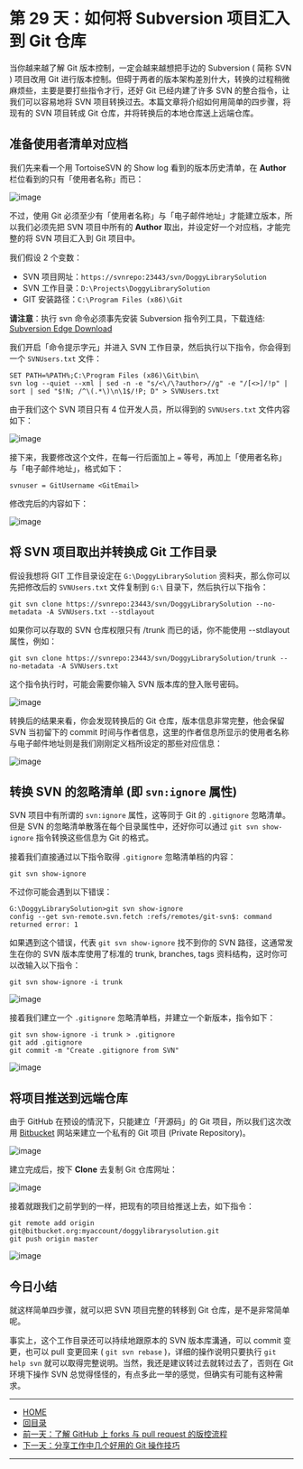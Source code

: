 第 29 天：如何将 Subversion 项目汇入到 Git 仓库
==================================================================

当你越来越了解 Git 版本控制，一定会越来越想把手边的 Subversion ( 简称 SVN ) 项目改用 Git 进行版本控制。但碍于两者的版本架构差別什大，转换的过程稍微麻烦些，主要是要打些指令才行，还好 Git 已经内建了许多 SVN 的整合指令，让我们可以容易地将 SVN 项目转换过去。本篇文章将介绍如何用简单的四步骤，将现有的 SVN 项目转成 Git 仓库，并将转换后的本地仓库送上远端仓库。

准备使用者清单对应档
--------------------

我们先来看一个用 TortoiseSVN 的 Show log 看到的版本历史清单，在 **Author** 栏位看到的只有「使用者名称」而已：

![image](figures/29/01.png)

不过，使用 Git 必须至少有「使用者名称」与「电子邮件地址」才能建立版本，所以我们必须先把 SVN 项目中所有的 **Author** 取出，并设定好一个对应档，才能完整的将 SVN 项目汇入到 Git 项目中。

我们假设 2 个变数：

* SVN 项目网址：`https://svnrepo:23443/svn/DoggyLibrarySolution`
* SVN 工作目录：`D:\Projects\DoggyLibrarySolution`
* GIT 安装路径：`C:\Program Files (x86)\Git`

**请注意**：执行 svn 命令必须事先安装 Subversion 指令列工具，下载连结: [Subversion Edge Download](http://www.collab.net/downloads/subversion)

我们开启「命令提示字元」并进入 SVN 工作目录，然后执行以下指令，你会得到一个 `SVNUsers.txt` 文件：

	SET PATH=%PATH%;C:\Program Files (x86)\Git\bin\
	svn log --quiet --xml | sed -n -e "s/<\/\?author>//g" -e "/[<>]/!p" | sort | sed "$!N; /^\(.*\)\n\1$/!P; D" > SVNUsers.txt

由于我们这个 SVN 项目只有 4 位开发人员，所以得到的 `SVNUsers.txt` 文件内容如下：

![image](figures/29/02.png)

接下来，我要修改这个文件，在每一行后面加上 `=` 等号，再加上「使用者名称」与「电子邮件地址」，格式如下：

	svnuser = GitUsername <GitEmail>

修改完后的内容如下：

![image](figures/29/03.png)


将 SVN 项目取出并转换成 Git 工作目录
-------------------------------------

假设我想将 GIT 工作目录设定在 `G:\DoggyLibrarySolution` 资料夹，那么你可以先把修改后的 `SVNUsers.txt` 文件复制到 `G:\` 目录下，然后执行以下指令：

	git svn clone https://svnrepo:23443/svn/DoggyLibrarySolution --no-metadata -A SVNUsers.txt --stdlayout

如果你可以存取的 SVN 仓库权限只有 /trunk 而已的话，你不能使用 --stdlayout 属性，例如：

	git svn clone https://svnrepo:23443/svn/DoggyLibrarySolution/trunk --no-metadata -A SVNUsers.txt

这个指令执行时，可能会需要你输入 SVN 版本库的登入账号密码。

![image](figures/29/04.png)

转换后的结果来看，你会发现转换后的 Git 仓库，版本信息非常完整，他会保留 SVN 当初留下的 commit 时间与作者信息，这里的作者信息所显示的使用者名称与电子邮件地址则是我们刚刚定义档所设定的那些对应信息：

![image](figures/29/05.png)


转换 SVN 的忽略清单 (即 `svn:ignore` 属性)
-------------------------------------------

SVN 项目中有所谓的 `svn:ignore` 属性，这等同于 Git 的 `.gitignore` 忽略清单。但是 SVN 的忽略清单散落在每个目录属性中，还好你可以通过 `git svn show-ignore` 指令转换这些信息为 Git 的格式。

接着我们直接通过以下指令取得 `.gitignore` 忽略清单档的内容：

	git svn show-ignore

不过你可能会遇到以下错误：

	G:\DoggyLibrarySolution>git svn show-ignore
	config --get svn-remote.svn.fetch :refs/remotes/git-svn$: command returned error: 1

如果遇到这个错误，代表 `git svn show-ignore` 找不到你的 SVN 路径，这通常发生在你的 SVN 版本库使用了标准的 trunk, branches, tags 资料结构，这时你可以改输入以下指令：

	git svn show-ignore -i trunk

![image](figures/29/06.png)

接着我们建立一个 `.gitignore` 忽略清单档，并建立一个新版本，指令如下：

	git svn show-ignore -i trunk > .gitignore
	git add .gitignore
	git commit -m "Create .gitignore from SVN"

![image](figures/29/07.png)


将项目推送到远端仓库
------------------------

由于 GitHub 在预设的情況下，只能建立「开源码」的 Git 项目，所以我们这次改用 [Bitbucket](https://bitbucket.org/) 网站来建立一个私有的 Git 项目 (Private Repository)。

![image](figures/29/08.png)

建立完成后，按下 **Clone** 去复制 Git 仓库网址：

![image](figures/29/09.png)

接着就跟我们之前学到的一样，把现有的项目给推送上去，如下指令：

	git remote add origin git@bitbucket.org:myaccount/doggylibrarysolution.git
	git push origin master

![image](figures/29/10.png)


今日小结
-------

就这样简单四步骤，就可以把 SVN 项目完整的转移到 Git 仓库，是不是非常简单呢。

事实上，这个工作目录还可以持续地跟原本的 SVN 版本库溝通，可以 commit 变更，也可以 pull 变更回来 ( `git svn rebase` )，详细的操作说明只要执行 `git help svn` 就可以取得完整说明。当然，我还是建议转过去就转过去了，否则在 Git 环境下操作 SVN 总觉得怪怪的，有点多此一举的感觉，但确实有可能有这种需求。




-------
* [HOME](../README)
* [回目录](README)
* [前一天：了解 GitHub 上 forks 与 pull request 的版控流程](28)
* [下一天：分享工作中几个好用的 Git 操作技巧](30)

-------


